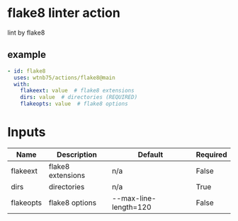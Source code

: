 # flake8 linter action

lint by flake8


## example

```yaml
- id: flake8
  uses: wtnb75/actions/flake8@main
  with:
    flakeext: value  # flake8 extensions
    dirs: value  # directories (REQUIRED)
    flakeopts: value  # flake8 options
```

# Inputs

| Name | Description | Default | Required |
|------|-------------|---------|----------|
| flakeext | flake8 extensions | n/a | False |
| dirs | directories | n/a | True |
| flakeopts | flake8 options | --max-line-length=120 | False |
